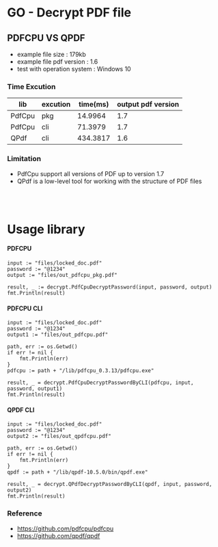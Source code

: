 # GO - Decrypt PDF file

## PDFCPU VS QPDF

- example file size : 179kb
- example file pdf version : 1.6
- test with operation system : Windows 10

### Time Excution
|lib|excution|time(ms)|output pdf version|
|---|---|---|---|
|PdfCpu|pkg|14.9964|1.7|
|PdfCpu|cli|71.3979|1.7|
|QPdf|cli|434.3817|1.6|

### Limitation
- PdfCpu support all versions of PDF up to version 1.7
- QPdf is a low-level tool for working with the structure of PDF files

<br>
<br>

# Usage library

#### PDFCPU
```
input := "files/locked_doc.pdf"
password := "@1234"
output := "files/out_pdfcpu_pkg.pdf"

result, _ := decrypt.PdfCpuDecryptPassword(input, password, output)
fmt.Println(result)
```

#### PDFCPU CLI
```
input := "files/locked_doc.pdf"
password := "@1234"
output1 := "files/out_pdfcpu.pdf"

path, err := os.Getwd()
if err != nil {
    fmt.Println(err)
}
pdfcpu := path + "/lib/pdfcpu_0.3.13/pdfcpu.exe"

result, _ = decrypt.PdfCpuDecryptPasswordByCLI(pdfcpu, input, password, output1)
fmt.Println(result)
```

#### QPDF CLI
```
input := "files/locked_doc.pdf"
password := "@1234"
output2 := "files/out_qpdfcpu.pdf"

path, err := os.Getwd()
if err != nil {
    fmt.Println(err)
}
qpdf := path + "/lib/qpdf-10.5.0/bin/qpdf.exe"

result, _ = decrypt.QPdfDecryptPasswordByCLI(qpdf, input, password, output2)
fmt.Println(result)
```

### Reference
- https://github.com/pdfcpu/pdfcpu
- https://github.com/qpdf/qpdf